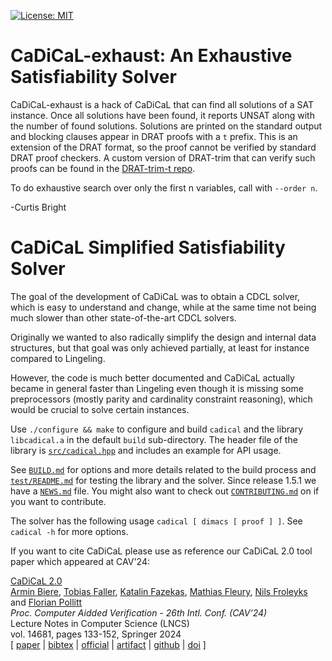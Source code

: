 [![License: MIT](https://img.shields.io/badge/License-MIT-yellow.svg)](https://opensource.org/licenses/MIT)


CaDiCaL-exhaust: An Exhaustive Satisfiability Solver
===============================================================================

CaDiCaL-exhaust is a hack of CaDiCaL that can find all solutions of a SAT
instance.  Once all solutions have been found, it reports UNSAT along with the
number of found solutions.  Solutions are printed on the standard output and
blocking clauses appear in DRAT proofs with a `t` prefix.  This is an extension
of the DRAT format, so the proof cannot be verified by standard DRAT proof
checkers.  A custom version of DRAT-trim that can verify such proofs can be
found in the [DRAT-trim-t repo](https://github.com/curtisbright/drat-trim-t).

To do exhaustive search over only the first n variables, call with `--order n`.

-Curtis Bright

CaDiCaL Simplified Satisfiability Solver
===============================================================================

The goal of the development of CaDiCaL was to obtain a CDCL solver,
which is easy to understand and change, while at the same time not being
much slower than other state-of-the-art CDCL solvers.

Originally we wanted to also radically simplify the design and internal data
structures, but that goal was only achieved partially, at least for instance
compared to Lingeling.

However, the code is much better documented and CaDiCaL actually became in
general faster than Lingeling even though it is missing some preprocessors
(mostly parity and cardinality constraint reasoning), which would be crucial
to solve certain instances.

Use `./configure && make` to configure and build `cadical` and the library
`libcadical.a` in the default `build` sub-directory.  The header file of
the library is [`src/cadical.hpp`](src/cadical.hpp) and includes an example
for API usage.
  
See [`BUILD.md`](BUILD.md) for options and more details related to the build
process and [`test/README.md`](test/README.md) for testing the library and
the solver.  Since release 1.5.1 we have a [`NEWS.md`](NEWS.md) file.
You might also want to check out [`CONTRIBUTING.md`](CONTRIBUTING.md) on
if you want to contribute.

The solver has the following usage `cadical [ dimacs [ proof ] ]`.
See `cadical -h` for more options.

If you want to cite CaDiCaL please use as reference our CaDiCaL 2.0 tool
paper which appeared at CAV'24:

<p>
<a
href="https://cca.informatik.uni-freiburg.de/papers/BiereFallerFazekasFleuryFroleyksPollitt-CAV24.pdf">CaDiCaL
2.0</a>
<br>
<a href="https://cca.informatik.uni-freiburg.de/biere">Armin Biere</a>,
<a href="https://cca.informatik.uni-freiburg.de/fallert">Tobias Faller</a>,
<a href="https://kfazekas.github.io">Katalin Fazekas</a>,
<a href="https://cca.informatik.uni-freiburg.de/fleury">Mathias Fleury</a>,
<a href="https://fmv.jku.at/froleyks">Nils Froleyks</a> and
<a href="https://cca.informatik.uni-freiburg.de/pollittf">Florian Pollitt</a>
<br>
<i>
Proc.&nbsp;Computer Aidded Verification - 26th Intl.&nbsp;Conf.&nbsp;(CAV'24)</i>
<br>
Lecture Notes in Computer Science (LNCS)
<br>
vol.&nbsp;14681,
pages 133-152,
Springer 2024
<br>
[ <a href="https://cca.informatik.uni-freiburg.de/papers/BiereFallerFazekasFleuryFroleyksPollitt-CAV24.pdf">paper</a>
| <a href="https://cca.informatik.uni-freiburg.de/papers/BiereFallerFazekasFleuryFroleyksPollitt-CAV24.bib">bibtex</a>
| <a href="https://cca.informatik.uni-freiburg.de/papers/BiereFallerFazekasFleuryFroleyksPollitt-CAV24-Springer.pdf">official</a>
| <a href="https://zenodo.org/records/10943125">artifact</a>
| <a href="https://github.com/arminbiere/cadical">github</a>
| <a href="https://doi.org/10.1007/978-3-031-37703-7">doi</a>
]
</p>
